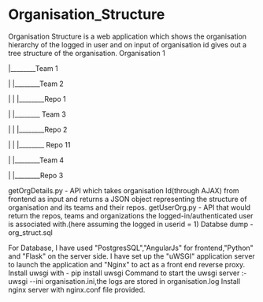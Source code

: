 # Organisation_Structure
Organisation Structure is a web application which shows the organisation hierarchy of the logged in user and on input of organisation id gives out a tree structure of the organisation.
Organisation 1

|________Team 1

| |________Team 2

| | |________Repo 1

| |________ Team 3

| | |________Repo 2

| | |________ Repo 11

| |________Team 4

| |________Repo 3

getOrgDetails.py - API which takes organisation Id(through AJAX) from frontend as input and returns a JSON object representing the structure of organisation and its teams and their repos.
getUserOrg.py - API that would return the repos, teams and organizations the logged-in/authenticated user is associated with.(here assuming the logged in userid = 1)
Databse dump - org_struct.sql

For Database, I have used "PostgresSQL","AngularJs" for frontend,"Python" and "Flask" on the server side.
I have set up the "uWSGI" application server to launch the application and "Nginx" to act as a front end reverse proxy.
Install uwsgi with - pip install uwsgi 
Command to start the uwsgi server :- uwsgi --ini organisation.ini,the logs are stored in organisation.log
Install nginx server with nginx.conf file provided.
